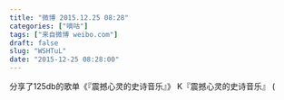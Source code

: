 ```yaml
---
title: "微博 2015.12.25 08:28"
categories: ["嘀咕"]
tags: ["来自微博 weibo.com"]
draft: false
slug: "WSHTuL"
date: "2015-12-25 08:28:00"
---
```


<p>分享了125db的歌单《『震撼心灵的史诗音乐』》 K『震撼心灵的史诗音乐』 (</p>
